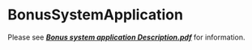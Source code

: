 # BonusSystemApplication
Please see <a href="Bonus system application. Description.pdf"><b><i>Bonus system application Description.pdf</i></b></a> for information.
